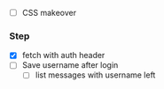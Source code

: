 * [ ] CSS makeover

### Step
* [X] fetch with auth header
* [ ] Save username after login
  * [ ] list messages with username left